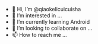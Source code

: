 - 👋 Hi, I’m @qiaokelicuicuisha
- 👀 I’m interested in ...
- 🌱 I’m currently learning Android
- 💞️ I’m looking to collaborate on ...
- 📫 How to reach me ...

<!---
qiaokelicuicuisha/qiaokelicuicuisha is a ✨ special ✨ repository because its `README.md` (this file) appears on your GitHub profile.
You can click the Preview link to take a look at your changes.
--->
